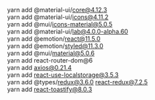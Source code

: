 yarn add @material-ui/core@4.12.3
<br>
yarn add @material-ui/icons@4.11.2
<br>
yarn add @mui/icons-material@5.0.5
<br>
yarn add @material-ui/lab@4.0.0-alpha.60
<br>
yarn add @emotion/react@11.5.0
<br>
yarn add @emotion/styled@11.3.0
<br>
yarn add @mui/material@5.0.6
<br>
yarn add react-router-dom@6
<br>
yarn add axios@0.21.4
<br>
yarn add react-use-localstorage@3.5.3
<br>
yarn add @types/redux@3.6.0 react-redux@7.2.5
<br>
yarn add react-toastify@8.0.3
